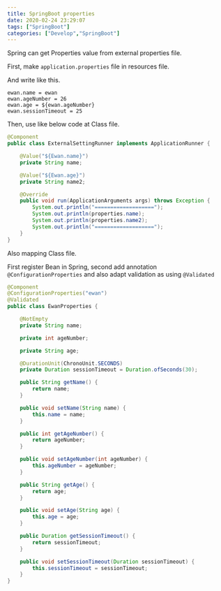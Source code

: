 ```yaml
---
title: SpringBoot properties
date: 2020-02-24 23:29:07
tags: ["SpringBoot"]
categories: ["Develop","SpringBoot"]
---
```


Spring can get Properties value from external properties file.

<!-- more -->


First, make `application.properties` file in resources file.

And write like this.

~~~
ewan.name = ewan
ewan.ageNumber = 26
ewan.age = ${ewan.ageNumber}
ewan.sessionTimeout = 25
~~~

Then, use like below code at Class file.

~~~java
@Component
public class ExternalSettingRunner implements ApplicationRunner {

    @Value("${Ewan.name}")
    private String name;

    @Value("${Ewan.age}")
    private String name2;

    @Override
    public void run(ApplicationArguments args) throws Exception {
        System.out.println("===================");
        System.out.println(properties.name);
        System.out.println(properties.name2);
        System.out.println("===================");
    }
}
~~~

Also mapping Class file.

First register Bean in Spring, second add annotation `@ConfigurationProperties` and also adapt validation as using `@Validated`

~~~java
@Component
@ConfigurationProperties("ewan")
@Validated
public class EwanProperties {

    @NotEmpty
    private String name;

    private int ageNumber;

    private String age;

    @DurationUnit(ChronoUnit.SECONDS)
    private Duration sessionTimeout = Duration.ofSeconds(30);

    public String getName() {
        return name;
    }

    public void setName(String name) {
        this.name = name;
    }

    public int getAgeNumber() {
        return ageNumber;
    }

    public void setAgeNumber(int ageNumber) {
        this.ageNumber = ageNumber;
    }

    public String getAge() {
        return age;
    }

    public void setAge(String age) {
        this.age = age;
    }

    public Duration getSessionTimeout() {
        return sessionTimeout;
    }

    public void setSessionTimeout(Duration sessionTimeout) {
        this.sessionTimeout = sessionTimeout;
    }
}
~~~
